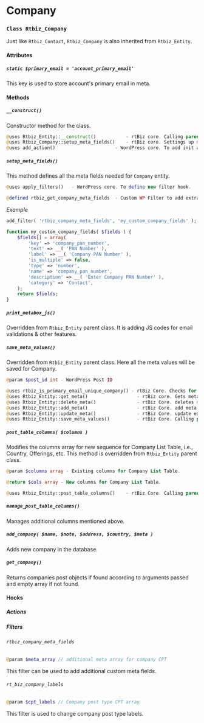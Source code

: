 Company
=======

### `Class Rtbiz_Company`

Just like `Rtbiz_Contact`, `Rtbiz_Company` is also inherited from `Rtbiz_Entity`.

#### Attributes

##### `static $primary_email = 'account_primary_email'`

This key is used to store account's primary email in meta.

#### Methods

##### `__construct()`

Constructor method for the class.

``` php
@uses Rtbiz_Entity::__construct()			- rtBiz core. Calling parent class constructor.
@uses Rtbiz_Company::setup_meta_fields()	- rtBiz core. Settings up meta fields for company.
@uses add_action()						- WordPress core. To add init action for initialize entity i.e., company.
```

##### `setup_meta_fields()`

This method defines all the meta fields needed for `Company` entity.

``` php
@uses apply_filters()	- WordPress core. To define new filter hook.

@defined rtbiz_get_company_meta_fields	- Custom WP Filter to add extra fields for company.
```

*Example*

``` php
add_filter( 'rtbiz_company_meta_fields', 'my_custom_company_fields' );

function my_custom_company_fields( $fields ) {
	$fields[] = array(
		'key' => 'company_pan_number',
		'text' => __( 'PAN Number' ),
		'label' => __( 'Company PAN Number' ),
		'is_multiple' => false,
		'type' => 'number',
		'name' => 'company_pan_number',
		'description' => __( 'Enter Company PAN Number' ),
		'category' => 'Contact',
	);
	return $fields;
}
```

##### `print_metabox_js()`

Overridden from `Rtbiz_Entity` parent class. It is adding JS codes for email validations & other features.

##### `save_meta_values()`

Overridden from `Rtbiz_Entity` parent class. Here all the meta values will be saved for Company.

``` php
@param $post_id int - WordPress Post ID

@uses rtbiz_is_primary_email_unique_company() - rtBiz Core. Checks for unique email.
@uses Rtbiz_Entity::get_meta()					- rtBiz core. Gets meta value of Company for given meta key.
@uses Rtbiz_Entity::delete_meta()				- rtBiz Core. deletes meta value of company for given key.
@uses Rtbiz_Entity::add_meta()					- rtBiz Core. add meta value for company with given key and value.
@uses Rtbiz_Entity::update_meta()				- rtBiz Core. update existing meta value.
@uses Rtbiz_Entity::save_meta_values()			- rtBiz Core. Calling parent method for this class.
```

##### `post_table_columns( $columns )`

Modifies the columns array for new sequence for Company List Table, i.e., Country, Offerings, etc. This method is overridden from `Rtbiz_Entity` parent class.

``` php
@param $columns array - Existing columns for Company List Table.

@return $cols array - New columns for Company List Table.

@uses Rtbiz_Entity::post_table_columns()	- rtBiz Core. Calling parent method.
```

##### `manage_post_table_columns()`

Manages additional columns mentioned above.

##### `add_company( $name, $note, $address, $country, $meta )`

Adds new company in the database.

##### `get_company()`

Returns companies post objects if found according to arguments passed and empty array if not found.

#### Hooks

##### Actions

##### Filters

###### `rtbiz_company_meta_fields`

``` php
@param $meta_array // additional meta array for company CPT
```
This filter can be used to add additional custom meta fields.

###### `rt_biz_company_labels`
``` php
@param $cpt_labels // Company post type CPT array
```
This filter is used to change company post type labels.
